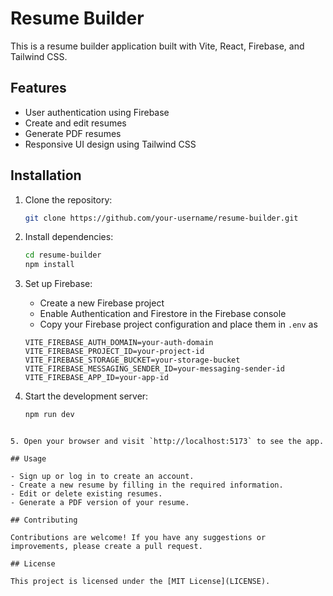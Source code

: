 # Resume Builder

This is a resume builder application built with Vite, React, Firebase, and Tailwind CSS.

## Features

- User authentication using Firebase
- Create and edit resumes
- Generate PDF resumes
- Responsive UI design using Tailwind CSS

## Installation

1. Clone the repository:

   ```bash
   git clone https://github.com/your-username/resume-builder.git
   ```

2. Install dependencies:

   ```bash
   cd resume-builder
   npm install
   ```

3. Set up Firebase:

   - Create a new Firebase project
   - Enable Authentication and Firestore in the Firebase console
   - Copy your Firebase project configuration and place them in `.env` as

   ```VITE_FIREBASE_API_KEY=your-api-key
   VITE_FIREBASE_AUTH_DOMAIN=your-auth-domain
   VITE_FIREBASE_PROJECT_ID=your-project-id
   VITE_FIREBASE_STORAGE_BUCKET=your-storage-bucket
   VITE_FIREBASE_MESSAGING_SENDER_ID=your-messaging-sender-id
   VITE_FIREBASE_APP_ID=your-app-id
   ```

4. Start the development server:

   ```bash
   npm run dev
   ```

```

5. Open your browser and visit `http://localhost:5173` to see the app.

## Usage

- Sign up or log in to create an account.
- Create a new resume by filling in the required information.
- Edit or delete existing resumes.
- Generate a PDF version of your resume.

## Contributing

Contributions are welcome! If you have any suggestions or improvements, please create a pull request.

## License

This project is licensed under the [MIT License](LICENSE).
```
